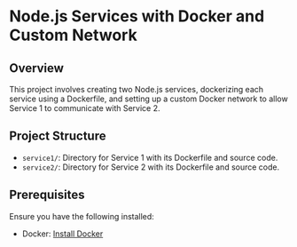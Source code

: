 # Node.js Services with Docker and Custom Network

## Overview

This project involves creating two Node.js services, dockerizing each service using a Dockerfile,
and setting up a custom Docker network to allow Service 1 to communicate with Service 2.

## Project Structure

- `service1/`: Directory for Service 1 with its Dockerfile and source code.
- `service2/`: Directory for Service 2 with its Dockerfile and source code.


## Prerequisites

Ensure you have the following installed:

- Docker: [Install Docker](https://docs.docker.com/get-docker/)
